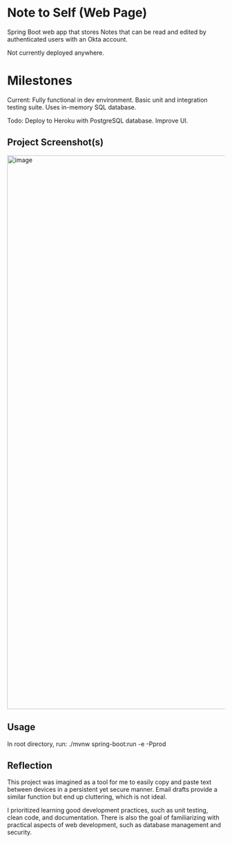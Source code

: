 # Note to Self (Web Page)

Spring Boot web app that stores Notes that can be read and edited by authenticated users with an Okta account.

Not currently deployed anywhere.

# Milestones

Current:
Fully functional in dev environment.
Basic unit and integration testing suite.
Uses in-memory SQL database.

Todo:
Deploy to Heroku with PostgreSQL database.
Improve UI.

## Project Screenshot(s)

<img width="1280" alt="image" src="https://user-images.githubusercontent.com/25709225/125215840-5e86b380-e271-11eb-895e-bb48934b2579.png">

## Usage

In root directory, run:
./mvnw spring-boot:run -e -Pprod


## Reflection

This project was imagined as a tool for me to easily copy and paste text between devices in a persistent yet secure manner. Email drafts provide a similar function but end up cluttering, which is not ideal.

I prioritized learning good development practices, such as unit testing, clean code, and documentation. There is also the goal of familiarizing with practical aspects of web development, such as database management and security.
